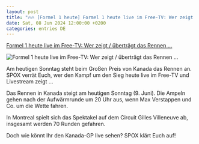 ```yaml
---
layout: post
title: "🔥🔥 [Formel 1 heute] Formel 1 heute live im Free-TV: Wer zeigt / überträgt das Rennen ..."
date: Sat, 08 Jun 2024 12:00:00 +0200
categories: entries DE
---
```

[Formel 1 heute live im Free-TV: Wer zeigt / überträgt das Rennen ...](https://www.spox.com/de/sport/formel1/2406/Artikel/f1-heute-live-im-free-tv-wer-zeigt-uebertraegt-das-rennen-beim-gp-von-kanada-im-tv-und-livestream.html)

![Formel 1 heute live im Free-TV: Wer zeigt / überträgt das Rennen ...](https://www.spox.com/de/sport/formel1/2405/Bilder/1600/leclerc-1200_1600x900.jpg)

Am heutigen Sonntag steht beim Großen Preis von Kanada das Rennen an. SPOX verrät Euch, wer den Kampf um den Sieg heute live im Free-TV und Livestream zeigt ...

Das Rennen in Kanada steigt am heutigen Sonntag (9. Juni). Die Ampeln gehen nach der Aufwärmrunde um 20 Uhr aus, wenn Max Verstappen und Co. um die Wette fahren.

In Montreal spielt sich das Spektakel auf dem Circuit Gilles Villeneuve ab, insgesamt werden 70 Runden gefahren.

Doch wie könnt Ihr den Kanada-GP live sehen? SPOX klärt Euch auf!

